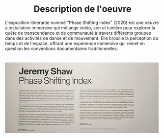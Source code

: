 <h1 align=center>Description de l'oeuvre</h1>
L'exposition itinérante nommé "Phase Shifting Index" (2020) est une oeuvre à installation immersive qui mélange vidéo, son et lumière pour explorer la quête de transcendance et de communauté à travers différents groupes dans des activités de danse et de mouvement. Elle brouille la perception du temps et de l'espace, offrant une expérience immersive qui remet en question les conventions documentaires traditionnelles.
<br>
<br>

<h4 align=Cartel<br>
  
![photo](media/Jeremy_Shaw_cartel_20240202.jpg)

</h4>
